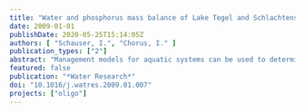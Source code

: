 ```yaml
---
title: "Water and phosphorus mass balance of Lake Tegel and Schlachtensee - A modelling approach"
date: 2009-01-01
publishDate: 2020-05-25T15:14:05Z
authors: [ "Schauser, I.", "Chorus, I." ]
publication_types: ["2"]
abstract: "Management models for aquatic systems can be used to determine which measures in the watershed or in the water body have been effective and/or which one should be used in future. The newly developed management models presented in the following for Lake Tegel and Schlachtensee are empirical and lake specific. The values for the unknown factors are estimated by an iterative process using optimisation routines and sensitivity analysis methods. The resulting models describe the water and phosphorus balance of each lake. The Lake Tegel water balance model calculates the unknown water inflow from the River Havel depending on the other main in- and outflows with very good validation results. The phosphorus models of both lakes quantify mixing of the upper and lower water body as well as sedimentation and release from the sediment as functions of measured variables. For Lake Tegel, management scenarios were run indicating effective management interventions. For Lake Schlachtensee, the phosphorus model captured the variations in the hypolimnion well but produced poorer results for the epilimnion because of unknown external phosphorus loads. For these the model indicated possible sources and magnitudes."
featured: false
publication: "*Water Research*"
doi: "10.1016/j.watres.2009.01.007"
projects: ["oligo"]
---
```


